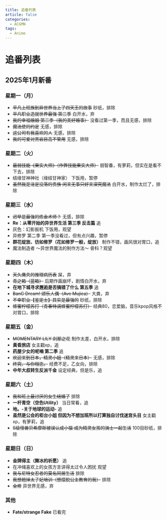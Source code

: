 ```yaml
---
title: 追番列表
article: false
categories:
  - ACGMN
tags:
  - Anime
---
```


# 追番列表

## 2025年1月新番

### 星期一（月）

- ~~平凡上班族到异世界当上了四天王的故事~~ 砂纸，排除
- ~~平凡职业造就世界最强 第三季~~ 白开水，弃
- ~~我的幸福婚姻 第二季（我的美好婚事）~~ 没看过第一季，而且无感，排除
- ~~魔法使的约定~~ 无感，排除
- ~~这公司有我喜欢的人~~ 无感，排除
- ~~我的可爱对黑岩目高不管用~~ 无感，排除

### 星期二（火）

- ~~最弱技能《果实大师》（作弊技能果实大师）~~ 弱智番，有萝莉，但实在是看不下去，排除
- 结缘甘神神社（缘结甘神家） 下饭用，暂停
- ~~虽然我是注定没落的贵族 闲来无事只好来深究魔法~~ 白开水，制作太烂了，排除

### 星期三（水）

- ~~迟早是最强的炼金术师？~~ 无感，排除
- **Re：从零开始的异世界生活 第三季 反击篇** 追
- 灰色：幻影扳机 下饭用，观望
- 异修罗 第二季 第一季没看过，但有点兴趣，暂停
- **群花绽放、彷如修罗（花如修罗一般，绽放）** 制作不错，画风很对胃口，追
- 魔法制造者 ～异世界魔法的制作方法～ 骨科？观望

### 星期四（木）

- ~~天久鹰央的推理病历表~~ 屎，弃
- ~~青之箱（蓝箱）~~ 后期作画崩坏，剧情白开水，弃
- **在地下城寻求邂逅是否搞错了什么 第五季** 追
- ~~BanG Dream! 颂乐人偶（Ave Mujica）~~ 大粪，弃
- ~~不幸职业【鉴定士】其实是最强的~~ 砂纸，排除
- ~~蜂蜜柠檬苏打（青春特调蜂蜜柠檬苏打）~~ 经典80，恋爱脑，音乐kpop风格不对胃口，排除

### 星期五（金）

- ~~MOMENTARY LILY 刹那之花~~ 制作太差，白开水，排除
- **黃昏旅店** 女主戳xp，追
- **药屋少女的呢喃 第二季** 追
- ~~欢迎来到日本，精灵小姐（精灵来日本）~~ 无感，排除
- ~~终究、与你相恋。~~ 经费不足，乙女向，排除
- **中年大叔转生反派千金** 设定经典，但是乐，追

### 星期六（土）

- ~~我和班上最讨厌的女生结婚了~~ 排除
- **一杆青空（空色Utility）** 当日常看，追
- **地。-关于地球的运动-** 追
- **虽然是公会的柜台小姐 但因为不想加班所以打算独自讨伐迷宫头目**	女主戳xp，有萝莉，追
- ~~S级怪兽贝希摩斯被误认成小猫 成为精灵女孩的骑士一起生活~~ 100目砂纸，排除

### 星期日（日）

- **金牌得主（舞冰的祈愿）**  追
- 在冲绳喜欢上的女孩方言讲得太过令人困扰 观望
- ~~我与尼特女忍者的莫名同居生活~~ 排除
- ~~我想翘掉太子妃培训（想摆脱公主教育的我）~~ 排除
- ~~全修~~ 异世界无感，弃

### 其他

- **Fate/strange Fake** 已看完